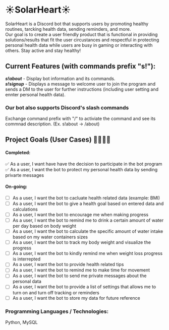 # :sunny:SolarHeart:sunny:
SolarHeart is a Discord bot that supports users by promoting healthy routines, tarcking health data, sending reminders, and more.\
Our goal is to create a user friendly product that is functional in providing solutions/results that fit the user circustances and respectful in protecting personal health data while users are busy in gaming or interacting with others. Stay active and stay healthy!

## Current Features (with commands prefix "s!"):
***s!about*** - Display bot information and its commands.\
***s!signup*** - Displays a message to welcome user to join the program and sends a DM to the user for further instructions (including user setting and ennter personal health data).

### Our bot also supports Discord's slash commands
Exchange command prefix with "/" to activiate the command and see its commnad description. (Ex. s!about -> /about)

## Project Goals (User Cases) :woman_health_worker::man_health_worker:
#### Completed:
✅ As a user, I want have have the decision to participate in the bot program \
✅ As a user, I want the bot to protect my personal health data by sending privarte messages
#### On-going:
- [ ] As a user, I want the bot to cacluate health related data (example: BMI)
- [ ] As a user, I want the bot to give a health goal based on entered data and calculations
- [ ] As a user, I want the bot to encourage me when making progress
- [ ] As a user, I want the bot to remind me to drink a certain amount of water per day based on body weight
- [ ] As a user, I want the bot to calculate the specific amount of water intake based on my water containers sizes
- [ ] As a user, I want the bot to track my body weight and visualize the progress
- [ ] As a user, I want the bot to kindly remind me when weight loss progress is interrepted
- [ ] As a user, I want the bot to provide health related tips
- [ ] As a user, I want the bot to remind me to make time for movement
- [ ] As a user, I want the bot to send me private messages about the personal data
- [ ] As a user, I want the bot to provide a list of settings that allows me to turn on and turn off tracking or reminders
- [ ] As a user, I want the bot to store my data for future reference

### Programming Languages / Technologies:
Python, MySQL
